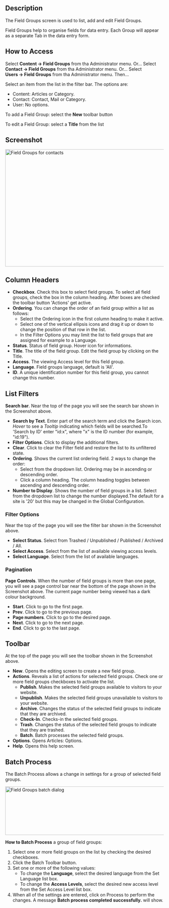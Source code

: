 <!-- Filename: Help4.x:Component:_Field_Groups / Display title: Field Groups -->

## Description

The Field Groups screen is used to list, add and edit Field Groups.

Field Groups help to organise fields for data entry. Each Group will
appear as a separate Tab in the data entry form.

## How to Access

Select **Content → Field Groups** from tha Administrator menu. Or...
Select **Contact → Field Groups** from tha Administrator menu. Or...
Select **Users → Field Groups** from tha Administrator menu. Then...

Select an item from the list in the filter bar. The options are:

- Content: Articles or Category.
- Contact: Contact, Mail or Category.
- User: No options.

To add a Field Group: select the **New** toolbar button

To edit a Field Group: select a **Title** from the list

## Screenshot

<img
src="https://docs.joomla.org/images/thumb/a/a2/Help-4x-Field-Groups-screen-en.png/800px-Help-4x-Field-Groups-screen-en.png"
decoding="async"
srcset="https://docs.joomla.org/images/thumb/a/a2/Help-4x-Field-Groups-screen-en.png/1200px-Help-4x-Field-Groups-screen-en.png 1.5x, https://docs.joomla.org/images/thumb/a/a2/Help-4x-Field-Groups-screen-en.png/1600px-Help-4x-Field-Groups-screen-en.png 2x"
data-file-width="2880" data-file-height="1340" width="800" height="372"
alt="Field Groups for contacts" />

## Column Headers

- **Checkbox**. Check this box to select field groups. To select all
  field groups, check the box in the column heading. After boxes are
  checked the toolbar button 'Actions' get active.
- **Ordering**. You can change the order of an field group within a list
  as follows:
  - Select the Ordering icon <i class="fa-solid fa-sort"></i> in the first
  column heading to make it active.
  - Select one of the vertical ellipsis icons <span class="icon-ellipsis-v"></span>
 and drag it up or down to change the
    position of that row in the list.
  - In the Filter Options you may limit the list to field groups that
    are assigned for example to a Language.
- **Status**. Status of field group. Hover icon for informations.
- **Title**. The title of the field group. Edit the field group by
  clicking on the Title.
- **Access**. The viewing Access level  for this field group.
- **Language**. Field groups language, default is 'All'.
- **ID**. A unique identification number for this field group, you
  cannot change this number.

## List Filters

**Search bar**. Near the top of the page you will see the search bar
shown in the Screenshot above.

- **Search by Text**. Enter part of the search term and click the Search
  icon. *Hover* to see a *Tooltip* indicating which fields will be
  searched.To 'Search by ID' enter "id:x", where "x" is the ID number
  (for example, "id:19").
- **Filter Options**. Click to display the additional filters.
- **Clear**. Click to clear the Filter field and restore the list to its
  unfiltered state.
- **Ordering**. Shows the current list ordering field. 2 ways to change
  the order:
  - Select from the dropdown list. Ordering may be in ascending or
    descending order.
  - Click a column heading. The column heading toggles between ascending
    and descending order.
- **Number to Display**. Shows the number of field groups in a list.
  Select from the dropdown list to change the number displayed.The
  default for a site is '20' but this may be changed in the Global Configuration.

### Filter Options

Near the top of the page you will see the filter bar shown in the
Screenshot above.

- **Select Status**. Select from Trashed / Unpublished / Published /
  Archived / All.
- **Select Access**. Select from the list of available viewing access
  levels.
- **Select Language**. Select from the list of available languages.

### Pagination

**Page Controls**. When the number of field groups is more than one
page, you will see a page control bar near the bottom of the page shown
in the Screenshot above. The current page number being
viewed has a dark colour background.

- **Start**. Click to go to the first page.
- **Prev**. Click to go to the previous page.
- **Page numbers**. Click to go to the desired page.
- **Next**. Click to go to the next page.
- **End**. Click to go to the last page.

## Toolbar

At the top of the page you will see the toolbar shown in the
Screenshot above.

- **New**. Opens the editing screen to create a new field group.
- **Actions**. Reveals a list of actions for selected field groups.
  Check one or more field groups checkboxes to activate the list.
  - **Publish**. Makes the selected field groups available to visitors
    to your website.
  - **Unpublish**. Makes the selected field groups unavailable to
    visitors to your website.
  - **Archive**. Changes the status of the selected field groups to
    indicate that they are archived.
  - **Check-In**. Checks-in the selected field groups.
  - **Trash**. Changes the status of the selected field groups to
    indicate that they are trashed.
  - **Batch**. Batch processes the selected field groups.
- **Options**. Opens Articles: Options.
- **Help**. Opens this help screen.

## Batch Process

The Batch Process allows a change in settings for a group of selected
field groups.

<img
src="https://docs.joomla.org/images/thumb/d/d3/Help-4x-Field-Groups-batch-subscreen-en.png/600px-Help-4x-Field-Groups-batch-subscreen-en.png"
decoding="async"
srcset="https://docs.joomla.org/images/thumb/d/d3/Help-4x-Field-Groups-batch-subscreen-en.png/900px-Help-4x-Field-Groups-batch-subscreen-en.png 1.5x, https://docs.joomla.org/images/thumb/d/d3/Help-4x-Field-Groups-batch-subscreen-en.png/1200px-Help-4x-Field-Groups-batch-subscreen-en.png 2x"
data-file-width="1598" data-file-height="411" width="600" height="154"
alt="Field Groups batch dialog" />

**How to Batch Process** a group of field groups:

1.  Select one or more field groups on the list by checking the desired
    checkboxes.
2.  Click the Batch Toolbar button.
3.  Set one or more of the following values:
    - To change the **Language**, select the desired language from the
      Set Language list box.
    - To change the **Access Levels**, select the desired new access
      level from the Set Access Level list box.
4.  When all of the settings are entered, click on Process to perform
    the changes. A message **Batch process completed successfully.**
    will show.

